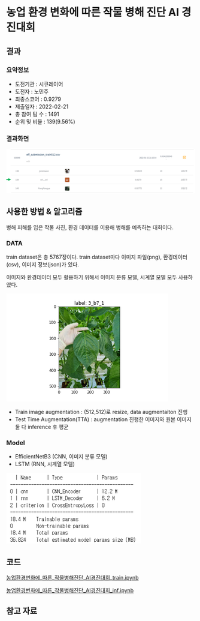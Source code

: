 # 농업 환경 변화에 따른 작물 병해 진단 AI 경진대회

## 결과

### 요약정보

- 도전기관 : 시큐레이어
- 도전자 : 노민주
- 최종스코어 : 0.9279
- 제출일자 : 2022-02-21
- 총 참여 팀 수 : 1491
- 순위 및 비율 : 139(9.56%)

### 결과화면

![leaderboard](./img/leaderboard.png)

## 사용한 방법 & 알고리즘

병해 피해를 입은 작물 사진, 환경 데이터를 이용해 병해를 예측하는 대회이다.

### DATA

train dataset은 총 5767장이다. train dataset마다 이미지 파일(png), 환경데이터(csv), 이미지 정보(json)가 있다.

이미지와 환경데이터 모두 활용하기 위해서 이미지 분류 모델, 시계열 모델 모두 사용하였다.

![train_data_example](./img/train_example.png)

- Train image augmentation : (512,512)로 resize, data augmentaiton 진행
- Test Time Augmentation(TTA) : augmentation 진행한 이미지와 원본 이미지 둘 다 inference 후 평균

### Model
- EfficientNetB3 (CNN, 이미지 분류 모델)
- LSTM (RNN, 시계열 모델)

![model](./img/model.PNG)

## 코드

[농업환경변화에_따른_작물병해진단_AI경진대회_train.ipynb](./농업환경변화에_따른_작물병해진단_AI경진대회_train.ipynb)

[농업환경변화에_따른_작물병해진단_AI경진대회_inf.ipynb](./농업환경변화에_따른_작물병해진단_AI경진대회_inf.ipynb)

## 참고 자료
